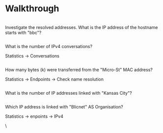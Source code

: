 # Walkthrough

\
Investigate the resolved addresses. What is the IP address of the hostname starts with "bbc"?

&#x20;

<figure><img src="https://camo.githubusercontent.com/3737ddbe759bc59a992513dc826d9b60e93437fcea46207535739f40f6d4af80/68747470733a2f2f692e696d6775722e636f6d2f4b6c31626446712e706e67" alt=""><figcaption></figcaption></figure>

What is the number of IPv4 conversations?

Statistics -> Conversations

<figure><img src="https://camo.githubusercontent.com/c19896f77392b54e5d19639d7489b5cebbdb3dc1b438bfe4f7f980b3eafb9c44/68747470733a2f2f692e696d6775722e636f6d2f78466955797a312e706e67" alt=""><figcaption></figcaption></figure>

How many bytes (k) were transferred from the "Micro-St" MAC address?

Statistics -> Endpoints -> Check name resolution

<figure><img src="https://camo.githubusercontent.com/2d4443cad7532a4d850497d624ff33b0e5464c1edc8e9173484859a00207b0e7/68747470733a2f2f692e696d6775722e636f6d2f4732537038357a2e706e67" alt=""><figcaption></figcaption></figure>

What is the number of IP addresses linked with "Kansas City"?

&#x20;

<figure><img src="https://camo.githubusercontent.com/2291cf6646f5a60e43ea6132932b9a24735f62f4a71703772b4c6edbba6385c5/68747470733a2f2f692e696d6775722e636f6d2f76526b727232742e706e67" alt=""><figcaption></figcaption></figure>

Which IP address is linked with "Blicnet" AS Organisation?

Statistics -> enpoints -> IPv4

&#x20;\


<figure><img src="https://camo.githubusercontent.com/75819d6f4144f36d881e67881c33db8bdb360f2b44835dc29fa194a335bffa4f/68747470733a2f2f692e696d6775722e636f6d2f703350365975592e706e67" alt=""><figcaption></figcaption></figure>
